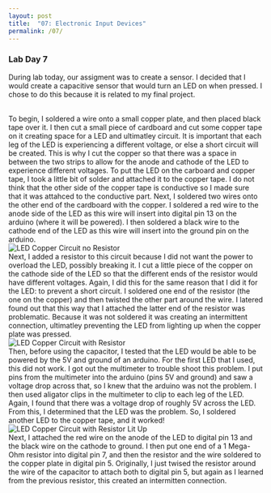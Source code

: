 ```yaml
---
layout: post
title:  "07: Electronic Input Devices"
permalink: /07/
---
```


### **Lab Day 7**

During lab today, our assigment was to create a sensor. I decided that I would create a capacitive sensor that would turn an LED on when pressed. I chose to do this because it is related to my final project. 

<BR>
To begin, I soldered a wire onto a small copper plate, and then placed black tape over it. I then cut a small piece of cardboard and cut some copper tape on it creating space for a LED and ultimatley circuit. It is important that each leg of the LED is experiencing a different voltage, or else a short circuit will be created. This is why I cut the copper so that there was a space in between the two strips to allow for the anode and cathode of the LED to experience different voltages. To put the LED on the carboard and copper tape, I took a little bit of solder and attached it to the copper tape. I do not think that the other side of the copper tape is conductive so I made sure that it was attahced to the conductive part. Next, I soldered two wires onto the other end of the cardboard with the copper. I soldered a red wire to the anode side of the LED as this wire will insert into digital pin 13 on the arduino (where it will be powered). I then soldered a black wire to the cathode end of the LED as this wire will insert into the ground pin on the arduino. 
<BR>
<img src="IMG_2090.JPG" alt="LED Copper Circuit no Resistor">
<BR>
Next, I added a resistor to this circuit because I did not want the power to overload the LED, possibly breaking it. I cut a little piece of the copper on the cathode side of the LED so that the different ends of the resistor would have different voltages. Again, I did this for the same reason that I did it for the LED: to prevent a short circuit. I soldered one end of the resistor (the one on the copper) and then twisted the other part around the wire. I latered found out that this way that I attached the latter end of the resistor was problematic. Because it was not soldered it was creating an intermittent connection, ultimatley preventing the LED from lighting up when the copper plate was pressed. 
<BR>
<img src="IMG_2091.JPG" alt="LED Copper Circuit with Resistor">
<BR>
Then, before using the capacitor, I tested that the LED would be able to be powered by the 5V and ground of an arduino. For the first LED that I used, this did not work. I got out the multimeter to trouble shoot this problem. I put pins from the multimeter into the arduino (pins 5V and ground) and saw a voltage drop across that, so I knew that the arduino was not the problem. I then used aligator clips in the multimeter to clip to each leg of the LED. Again, I found that there was a voltage drop of roughly 5V across the LED. From this, I determined that the LED was the problem. So, I soldered another LED to the copper tape, and it worked! 
<BR>
<img src="IMG_2092.JPG" alt="LED Copper Circuit with Resistor Lit Up">
<BR>
Next, I attached the red wire on the anode of the LED to digital pin 13 and the black wire on the cathode to ground. I then put one end of a 1 Mega-Ohm resistor into digital pin 7, and then the resistor and the wire soldered to the copper plate in digital pin 5. Originally, I just twised the resistor around the wire of the capacitor to attach both to digital pin 5, but again as I learned from the previous resistor, this created an intermitten connection. 

